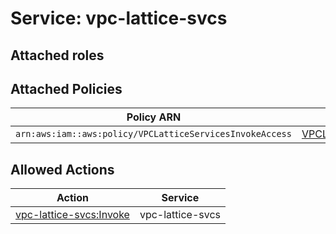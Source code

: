 # Service: vpc-lattice-svcs

## Attached roles

## Attached Policies

| Policy ARN | Policy Name |
|------------|-------------|
| `arn:aws:iam::aws:policy/VPCLatticeServicesInvokeAccess` | [VPCLatticeServicesInvokeAccess](../policies.md#vpclatticeservicesinvokeaccess) |

## Allowed Actions

| Action | Service |
|--------|---------|
| [vpc-lattice-svcs:Invoke](../actions.md#vpc-lattice-svcs:invoke) | vpc-lattice-svcs |